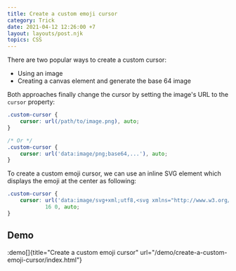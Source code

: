 ```yaml
---
title: Create a custom emoji cursor
category: Trick
date: 2021-04-12 12:26:00 +7
layout: layouts/post.njk
topics: CSS
---
```


There are two popular ways to create a custom cursor:

-   Using an image
-   Creating a canvas element and generate the base 64 image

Both approaches finally change the cursor by setting the image's URL to the `cursor` property:

```css
.custom-cursor {
    cursor: url(/path/to/image.png), auto;
}

/* Or */
.custom-cursor {
    cursor: url('data:image/png;base64,...'), auto;
}
```

To create a custom emoji cursor, we can use an inline SVG element which displays the emoji at the center as following:

```css
.custom-cursor {
    cursor: url('data:image/svg+xml;utf8,<svg xmlns="http://www.w3.org/2000/svg" width="48" height="48" viewport="0 0 48 48" style="fill:black;font-size:24px"><text y="50%">🚀</text></svg>')
            16 0, auto;
}
```

## Demo

:demo[]{title="Create a custom emoji cursor" url="/demo/create-a-custom-emoji-cursor/index.html"}
